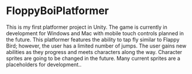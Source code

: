 # FloppyBoiPlatformer

This is my first platformer project in Unity. The game is currently in development for Windows and Mac with mobile touch controls planned in the future. This platformer features the ability to tap fly similar to Flappy Bird; however, the user has a limited number of jumps. The user gains new abilities as they progress and meets characters along the way. Character sprites are going to be changed in the future. Many current sprites are a placeholders for development..
